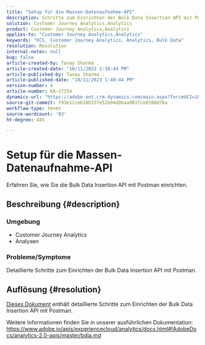 ```yaml
---
title: "Setup für die Massen-Datenaufnahme-API"
description: Schritte zum Einrichten der Bulk Data Insertion API mit Postman.
solution: Customer Journey Analytics,Analytics
product: Customer Journey Analytics,Analytics
applies-to: "Customer Journey Analytics,Analytics"
keywords: "KCS, Customer Journey Analytics, Analytics, Bulk Data"
resolution: Resolution
internal-notes: null
bug: false
article-created-by: Tanay Sharma .
article-created-date: "10/11/2023 1:38:44 PM"
article-published-by: Tanay Sharma .
article-published-date: "10/11/2023 1:40:44 PM"
version-number: 4
article-number: KA-17254
dynamics-url: "https://adobe-ent.crm.dynamics.com/main.aspx?forceUCI=1&pagetype=entityrecord&etn=knowledgearticle&id=db23d17d-3b68-ee11-9ae7-6045bd0063aa"
source-git-commit: f93e11ce610b337e52b94d0baa081fce0388d70a
workflow-type: tm+mt
source-wordcount: '93'
ht-degree: 44%

---
```


# Setup für die Massen-Datenaufnahme-API


Erfahren Sie, wie Sie die Bulk Data Insertion API mit Postman einrichten.

## Beschreibung {#description}


### <b>Umgebung</b>

- Customer Journey Analytics
- Analysen




### <b>Probleme/Symptome</b>

Detaillierte Schritte zum Einrichten der Bulk Data Insertion API mit Postman.


## Auflösung {#resolution}


[Dieses Dokument](https://spark.adobe.com/page/0jhQHMs74AtYz/) enthält detaillierte Schritte zum Einrichten der Bulk Data Insertion API mit Postman.

Weitere Informationen finden Sie in unserer ausführlichen Dokumentation: https://www.adobe.io/apis/experiencecloud/analytics/docs.html#!AdobeDocs/analytics-2.0-apis/master/bdia.md
